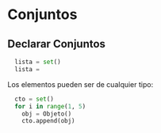 # Conjuntos

## Declarar Conjuntos
```python
  lista = set()
  lista = 
```
Los elementos pueden ser de cualquier tipo:
```python
  cto = set()
  for i in range(1, 5)
    obj = Objeto()
    cto.append(obj)
```
